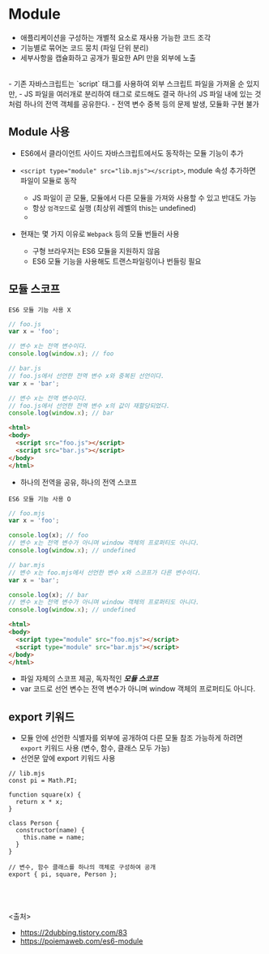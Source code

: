 # Module
- 애플리케이션을 구성하는 개별적 요소로 재사용 가능한 코드 조각
- 기능별로 묶어논 코드 뭉치 (파일 단위 분리)
- 세부사항을 캡슐화하고 공개가 필요한 API 만을 외부에 노출
<br/>
- 기존 자바스크립트는 `script` 태그를 사용하여 외부 스크립트 파일을 가져올 순 있지만, 
- JS 파일을 여러개로 분리하여 태그로 로드해도 결국 하나의 JS 파일 내에 있는 것처럼 하나의 전역 객체를 공유한다.
- 전역 변수 중복 등의 문제 발생, 모듈화 구현 불가

## Module 사용
- ES6에서 클라이언트 사이드 자바스크립트에서도 동작하는 모듈 기능이 추가
- `<script type="module" src="lib.mjs"></script>`, module 속성 추가하면 파일이 모듈로 동작
  - JS 파일이 곧 모듈, 모듈에서 다른 모듈을 가져와 사용할 수 있고 반대도 가능
  - 항상 `엄격모드`로 실행 (최상위 레벨의 this는 undefined)
  - 


- 현재는 몇 가지 이유로 `Webpack` 등의 모듈 번들러 사용
  - 구형 브라우저는 ES6 모듈을 지원하지 않음
  - ES6 모듈 기능을 사용해도 트랜스파일링이나 번들링 필요


## 모듈 스코프
`ES6 모듈 기능 사용 X`
```javascript
// foo.js
var x = 'foo';

// 변수 x는 전역 변수이다.
console.log(window.x); // foo
```
```javascript
// bar.js
// foo.js에서 선언한 전역 변수 x와 중복된 선언이다.
var x = 'bar';

// 변수 x는 전역 변수이다.
// foo.js에서 선언한 전역 변수 x의 값이 재할당되었다.
console.log(window.x); // bar
```
```html
<html>
<body>
  <script src="foo.js"></script>
  <script src="bar.js"></script>
</body>
</html>
```
- 하나의 전역을 공유, 하나의 전역 스코프

`ES6 모듈 기능 사용 O`
```javascript
// foo.mjs
var x = 'foo';

console.log(x); // foo
// 변수 x는 전역 변수가 아니며 window 객체의 프로퍼티도 아니다.
console.log(window.x); // undefined
```
```javascript
// bar.mjs
// 변수 x는 foo.mjs에서 선언한 변수 x와 스코프가 다른 변수이다.
var x = 'bar';

console.log(x); // bar
// 변수 x는 전역 변수가 아니며 window 객체의 프로퍼티도 아니다.
console.log(window.x); // undefined
```
```html
<html>
<body>
  <script type="module" src="foo.mjs"></script>
  <script type="module" src="bar.mjs"></script>
</body>
</html>
```
  - 파일 자체의 스코프 제공, 독자적인 ***모듈 스코프***
  - var 코드로 선언 변수는 전역 변수가 아니며 window 객체의 프로퍼티도 아니다.


## export 키워드
- 모듈 안에 선언한 식별자를 외부에 공개하여 다른 모둘 참조 가능하게 하려면 `export` 키워드 사용 (변수, 함수, 클래스 모두 가능)
- 선언문 앞에 export 키워드 사용
```javacript
// lib.mjs
const pi = Math.PI;

function square(x) {
  return x * x;
}

class Person {
  constructor(name) {
    this.name = name;
  }
}

// 변수, 함수 클래스를 하나의 객체로 구성하여 공개
export { pi, square, Person };
```

<br><br><br>
<출처>
- https://2dubbing.tistory.com/83
- https://poiemaweb.com/es6-module
